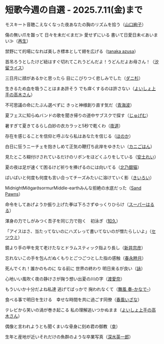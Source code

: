 # 短歌今週の自選 - 2025.7.11(金)まで

モスキート音聴こえなくなった夜あなたの胸のリズムを拾う（[山口絢子](https://x.com/sorapoky)）

傷の無い爪を齧って 日々を未だ≪まだ≫
愛せずにいる 書いて日愛日未≪あいまい≫（[再生](https://x.com/p1aybacker)）

禁野にて的場になれば美しき標本として翅を広げる（[tanaka azusa](https://x.com/azplanetaz)）

首吊ろうとしたけど紐はすぐ切れてこれうどんだよ！うどんだよお母さん！（[汐留ライス](https://x.com/RCodome)）

三日月に顔があるかと思ったら
目にこびりつく悲しみでした（[ダニ杉](https://x.com/DB65166)）

生きるため血を吸うことはまあ許そう
でも痒くするのは許さない（[よいしょ上手の高木さん](https://x.com/Precure_Yoisho)）

不可思議の命にたぶん選べずに
きっと神様創り直す気だ（[青海波](https://x.com/iFb77WoIcv87418)）

夏フェスに知らぬバンドの歌を聞き帰りの道中サブスクで探す（[じゅげむ](https://x.com/juGAME66)）

暑すぎて夏きてるらし白妙の衣カラッと5秒で乾くわ（[夜道](https://x.com/tantantankazzz)）

存在を感じることを信仰と呼ぶなら私はあなたを信じる（[ほのか](https://x.com/honokaoribe)）

白日に狂うニーチェを抱きしめて正気の鞭打ち此岸をゆきたい（[カニごはん](https://x.com/jn_ov2)）

見たところ糊付けされているだけのリボンをほどくふりをしている（[安土れい](https://x.com/rei_talitha_kum)）

夏の夜は足が速くて困るけど祈りを捧げるのには向いてる（[北乃銀猫](https://x.com/Silbernekatze_)）

ばいばいと何度も何度も言い合ってチーズみたいに溶けていく影（[きいろい](https://x.com/kiroi_iorik)）

MidnightMiðgarðsormurMiddle-earthみんな拒絶の水底だった（[Sand Pawns](https://x.com/alen_ires)）

命令をしてあげようか振り上げた拳は下ろさずゆっくりひらけ（[スーパーはるる](https://x.com/takekeke00)）

渾身の力でしがみつく吾子を同じ力で抱く　初泳ぎ（[知久](https://x.com/Chiku_tanka)）

「アイスはさ、当たってないのにハズレって書いてないのが憎たらしいよ」（[セツウミ](https://x.com/setsuumi)）

鏡より手の甲を見て老けたなとドラムスティック指より長し（[新井宗彦](https://x.com/mukadeyakata)）

忘れないこの手を包んだぬくもりとごつごつとした指の感触（[春永睦月](https://x.com/HarunagaMutsuki)）

死んでくれ！誰かのものに なる前に
世界の終わり 明日来るが良い（[詠](https://x.com/Helmi________)）

心地いい風吹く夜の静けさが掬う想い出夏の川の字（[渡愛奈](https://x.com/falleaves__)）

もういいか十分だよね私達
逃げてばっかで
掬われなくて（[舞風 奏-かなで-](https://x.com/Rw2N0gtJoBEKcBY)）

食べる事で明日を生ける　幸せな時間を共に過ごす同僚（[春風いざな](https://x.com/AsuranAberu0001)）

テレビから笑いの渦が巻き起こる 私の理解追いつかぬまま（[よいしょ上手の高木さん](https://x.com/Precure_Yoisho)）

偶像と言われようとも聞くまいな骨身に刻め君の御教（[幸](https://x.com/WhiteSibaTell)）

生年と産地が近いそれだけの魚群のような卒業写真（[深水英一郎](https://x.com/fukamie)）

